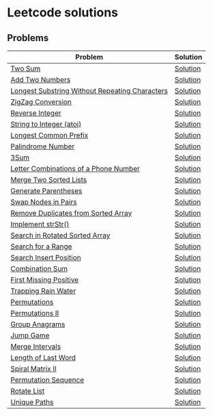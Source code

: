 # Leetcode solutions

## Problems

| Problem | Solution |
| ------------- | ------------- |
| [Two Sum](https://leetcode.com/problems/two-sum/description/) | [Solution](ID_1.java) |
| [Add Two Numbers](https://leetcode.com/problems/add-two-numbers/description/) | [Solution](ID_2.java) |
| [Longest Substring Without Repeating Characters](https://leetcode.com/problems/longest-substring-without-repeating-characters/description/) | [Solution](ID_3.java) |
| [ZigZag Conversion ](https://leetcode.com/problems/zigzag-conversion/description/) | [Solution](ID_6.java) |
| [Reverse Integer](https://leetcode.com/problems/reverse-integer/description/) | [Solution](ID_7.java) |
| [String to Integer (atoi) ](https://leetcode.com/problems/string-to-integer-atoi/description/) | [Solution](ID_8.java) |
| [Longest Common Prefix ](https://leetcode.com/problems/longest-common-prefix/description/) | [Solution](ID_14.java) |
| [Palindrome Number](https://leetcode.com/problems/palindrome-number/description/) | [Solution](ID_9.java) |
| [3Sum](https://leetcode.com/problems/3sum/description/) | [Solution](ID_15.java) |
| [Letter Combinations of a Phone Number ](https://leetcode.com/problems/letter-combinations-of-a-phone-number/description/) | [Solution](ID_17.java) |
| [Merge Two Sorted Lists ](https://leetcode.com/problems/merge-two-sorted-lists/description/) | [Solution](ID_21.java) |
| [Generate Parentheses](https://leetcode.com/problems/generate-parentheses/description/) | [Solution](ID_22.java) |
| [Swap Nodes in Pairs ](https://leetcode.com/problems/swap-nodes-in-pairs/description/) | [Solution](ID_24.java) |
| [Remove Duplicates from Sorted Array](https://leetcode.com/problems/remove-duplicates-from-sorted-array/description/) | [Solution](ID_26.java) |
| [Implement strStr()](https://leetcode.com/problems/implement-strstr/description/) | [Solution](ID_28.java) |
| [Search in Rotated Sorted Array](https://leetcode.com/problems/search-in-rotated-sorted-array/description/) | [Solution](ID_33.java) |
| [Search for a Range ](https://leetcode.com/problems/search-for-a-range/description/) | [Solution](ID_34.java) |
| [Search Insert Position ](https://leetcode.com/problems/search-insert-position/description/) | [Solution](ID_35.java) |
| [Combination Sum ](https://leetcode.com/problems/combination-sum/description/) | [Solution](ID_39.java) |
| [First Missing Positive ](https://leetcode.com/problems/first-missing-positive/description/) | [Solution](ID_41.java) |
| [Trapping Rain Water](https://leetcode.com/problems/trapping-rain-water/description/) | [Solution](ID_42.java) |
| [Permutations](https://leetcode.com/problems/permutations/description/) | [Solution](ID_46.java) |
| [Permutations II](https://leetcode.com/problems/permutations-ii/description/) | [Solution](ID_47.java) |
| [Group Anagrams](https://leetcode.com/problems/group-anagrams/description/) | [Solution](ID_49.java) |
| [Jump Game ](https://leetcode.com/problems/jump-game/description/) | [Solution](ID_55.java) |
| [Merge Intervals ](https://leetcode.com/problems/merge-intervals/description/) | [Solution](ID_56.java) |
| [Length of Last Word ](https://leetcode.com/problems/length-of-last-word/description/) | [Solution](ID_58.java) |
| [Spiral Matrix II](https://leetcode.com/problems/spiral-matrix-ii/description/) | [Solution](ID_59.java) |
| [Permutation Sequence](https://leetcode.com/problems/permutation-sequence/description/) | [Solution](ID_60.java) |
| [Rotate List](https://leetcode.com/problems/rotate-list/description/) | [Solution](ID_61.java) |
| [Unique Paths](https://leetcode.com/problems/unique-paths/description/) | [Solution](ID_62.java) |

